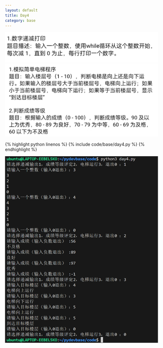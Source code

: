 ```yaml
---
layout: default
title: Day4
category: base
---
```


![D4W1](https://raw.githubusercontent.com/102300671/image/refs/heads/main/pydevbase/D4W1.png)
![D4W2](https://raw.githubusercontent.com/102300671/image/refs/heads/main/pydevbase/D4W2.png)

{% highlight python linenos %}
{% include code/base/day4.py %}
{% endhighlight %}

![D4A](https://raw.githubusercontent.com/102300671/image/refs/heads/main/pydevbase/D4A.png)